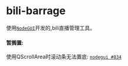 # bili-barrage
使用[`NodeGUI`](https://github.com/nodegui/nodegui)开发的,bili直播管理工具。

#### 暂搁置:

使用QScrollArea时滚动条无法置底: [`nodegui #834`](https://github.com/nodegui/nodegui/issues/834)
